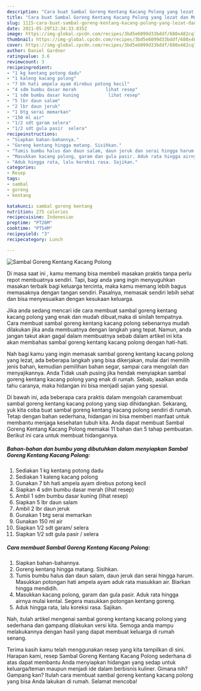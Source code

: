 ```yaml
---
description: "Cara buat Sambal Goreng Kentang Kacang Polong yang lezat dan Mudah Dibuat"
title: "Cara buat Sambal Goreng Kentang Kacang Polong yang lezat dan Mudah Dibuat"
slug: 1115-cara-buat-sambal-goreng-kentang-kacang-polong-yang-lezat-dan-mudah-dibuat
date: 2021-05-29T12:34:33.035Z
image: https://img-global.cpcdn.com/recipes/3bd5e6099d33bddf/680x482cq70/sambal-goreng-kentang-kacang-polong-foto-resep-utama.jpg
thumbnail: https://img-global.cpcdn.com/recipes/3bd5e6099d33bddf/680x482cq70/sambal-goreng-kentang-kacang-polong-foto-resep-utama.jpg
cover: https://img-global.cpcdn.com/recipes/3bd5e6099d33bddf/680x482cq70/sambal-goreng-kentang-kacang-polong-foto-resep-utama.jpg
author: Daniel Gardner
ratingvalue: 3.6
reviewcount: 3
recipeingredient:
- "1 kg kentang potong dadu"
- "1 kaleng kacang polong"
- "7 bh hati ampela ayam direbus potong kecil"
- "4 sdm bumbu dasar merah           lihat resep"
- "1 sdm bumbu dasar kuning           lihat resep"
- "5 lbr daun salam"
- "2 lbr daun jeruk"
- "1 btg serai memarkan"
- "150 ml air"
- "1/2 sdt garam selera"
- "1/2 sdt gula pasir  selera"
recipeinstructions:
- "Siapkan bahan-bahannya."
- "Goreng kentang hingga matang. Sisihkan."
- "Tumis bumbu halus dan daun salam, daun jeruk dan serai hingga harum. Masukkan potongan hati ampela ayam aduk rata masukkan air. Biarkan hingga mendidih."
- "Masukkan kacang polong, garam dan gula pasir. Aduk rata hingga airnya mulai kental. Segera masukkan potongan kentang goreng."
- "Aduk hingga rata, lalu koreksi rasa. Sajikan."
categories:
- Resep
tags:
- sambal
- goreng
- kentang

katakunci: sambal goreng kentang 
nutrition: 275 calories
recipecuisine: Indonesian
preptime: "PT26M"
cooktime: "PT54M"
recipeyield: "3"
recipecategory: Lunch

---
```



![Sambal Goreng Kentang Kacang Polong](https://img-global.cpcdn.com/recipes/3bd5e6099d33bddf/680x482cq70/sambal-goreng-kentang-kacang-polong-foto-resep-utama.jpg)

Di masa  saat ini , kamu memang bisa membeli masakan praktis tanpa perlu repot membuatnya sendiri. Tapi, bagi anda yang ingin menyuguhkan masakan terbaik bagi keluarga tercinta, maka kamu memang lebih bagus memasaknya dengan tangan sendiri. Pasalnya, memasak sendiri lebih sehat dan bisa menyesuaikan dengan kesukaan keluarga.

Jika anda sedang mencari ide cara membuat sambal goreng kentang kacang polong yang enak dan mudah dibuat,maka di sinilah tempatnya. Cara membuat sambal goreng kentang kacang polong  sebenarnya mudah dilakukan jika anda membuatnya dengan langkah yang tepat. Namun, anda jangan takut akan gagal dalam membuatnya 
sebab dalam artikel ini kita akan membahas sambal goreng kentang kacang polong dengan hati-hati.  



Nah bagi kamu yang ingin memasak sambal goreng kentang kacang polong yang lezat, ada beberapa langkah yang bisa dikerjakan, mulai dari memilih jenis bahan, kemudian pemilihan bahan segar, sampai cara mengolah dan menyajikannya. Anda Tidak usah pusing jika hendak menyiapkan sambal goreng kentang kacang polong yang enak di rumah. Sebab, asalkan anda  tahu caranya, maka hidangan ini bisa menjadi sajian yang spesial.

Di bawah ini, ada beberapa cara praktis  dalam mengolah caramembuat sambal goreng kentang kacang polong yang siap dihidangkan. Sekarang, yuk kita coba buat sambal goreng kentang kacang polong sendiri di rumah. Tetap dengan bahan sederhana, hidangan ini bisa memberi manfaat untuk membantu menjaga kesehatan tubuh kita. Anda dapat membuat Sambal Goreng Kentang Kacang Polong memakai 11 bahan dan 5 tahap pembuatan. Berikut ini cara untuk membuat hidangannya.

<!--inarticleads1-->

##### Bahan-bahan dan bumbu yang dibutuhkan dalam menyiapkan Sambal Goreng Kentang Kacang Polong:

1. Sediakan 1 kg kentang potong dadu
1. Sediakan 1 kaleng kacang polong
1. Gunakan 7 bh hati ampela ayam direbus potong kecil
1. Siapkan 4 sdm bumbu dasar merah           (lihat resep)
1. Ambil 1 sdm bumbu dasar kuning           (lihat resep)
1. Siapkan 5 lbr daun salam
1. Ambil 2 lbr daun jeruk
1. Gunakan 1 btg serai memarkan
1. Gunakan 150 ml air
1. Siapkan 1/2 sdt garam/ selera
1. Siapkan 1/2 sdt gula pasir / selera




<!--inarticleads2-->

##### Cara membuat Sambal Goreng Kentang Kacang Polong:

1. Siapkan bahan-bahannya.
1. Goreng kentang hingga matang. Sisihkan.
1. Tumis bumbu halus dan daun salam, daun jeruk dan serai hingga harum. Masukkan potongan hati ampela ayam aduk rata masukkan air. Biarkan hingga mendidih.
1. Masukkan kacang polong, garam dan gula pasir. Aduk rata hingga airnya mulai kental. Segera masukkan potongan kentang goreng.
1. Aduk hingga rata, lalu koreksi rasa. Sajikan.




Nah, itulah artikel mengenai  sambal goreng kentang kacang polong  yang sederhana dan gampang dilakukan versi kita. Semoga anda mampu melakukannya dengan hasil yang dapat membuat keluarga di rumah senang. 

Terima kasih kamu telah menggunakan resep yang kita tampilkan di sini. Harapan kami, resep  Sambal Goreng Kentang Kacang Polong sederhana di atas dapat membantu Anda menyiapkan hidangan yang sedap untuk keluarga/teman maupun menjadi ide dalam berbisnis kuliner. Gimana nih? Gampang kan? Itulah cara membuat sambal goreng kentang kacang polong yang bisa Anda lakukan di rumah. Selamat mencoba!

